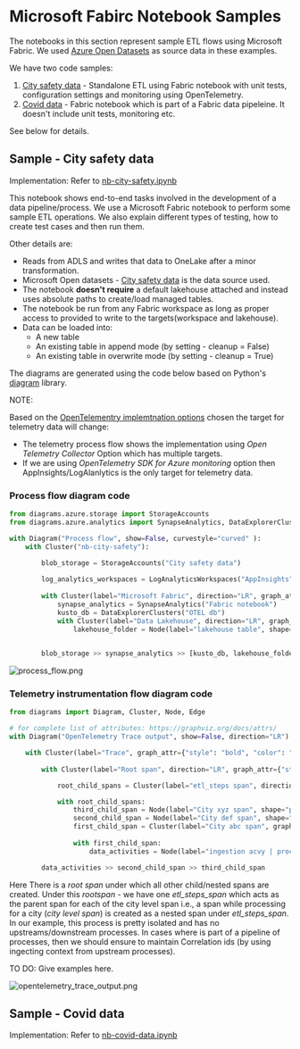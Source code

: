 # Microsoft Fabirc Notebook Samples

The notebooks in this section represent sample ETL flows using Microsoft Fabric. We used [Azure Open Datasets](https://learn.microsoft.com/azure/open-datasets/dataset-catalog#population-and-safety) as source data in these examples.

We have two code samples:

1. [City safety data](#sample---city-safety-data) - Standalone ETL using Fabric notebook with unit tests, configuration settings and monitoring using OpenTelemetry.
1. [Covid data](#sample---covid-data) - Fabric notebook which is part of a Fabric data pipeleine. It doesn't include unit tests, monitoring etc.

See below for details.

## Sample - City safety data

Implementation: Refer to [nb-city-safety.ipynb](nb-city-safety.ipynb)

This notebook shows end-to-end tasks involved in the development of a data pipeline/process. We use a Microsoft Fabric notebook to perform some sample ETL operations. We also explain different types of testing, how to create test cases and then run them.

Other details are:

- Reads from ADLS and writes that data to OneLake after a minor transformation.
- Microsoft Open datasets - [City safety data](https://learn.microsoft.com/azure/open-datasets/dataset-catalog#population-and-safety) is the data source used.
- The notebook **doesn't require** a default lakehouse attached and instead uses absolute paths to create/load managed tables.
- The notebook be run from any Fabric workspace as long as proper access to provided to write to the targets(workspace and lakehouse).
- Data can be loaded into:
  - A new table 
  - An existing table in append mode  (by setting - cleanup = False)
  - An existing table in overwrite mode (by setting - cleanup = True)

The diagrams are generated using the code below based on Python's [diagram](https://diagrams.mingrammer.com/) library.

NOTE:

Based on the [OpenTelementry implemtnation options](../../docs/MonitoringAndObservabilityUsingOpenTelemetry.md#consider-openoemetry-setup-options) chosen the target for telemetry data will change:

- The telemetry process flow shows the implementation using *Open Telemetry Collector* Option which has multiple targets.
- If we are using *OpenTelemetry SDK for Azure monitoring* option then AppInsights/LogAlanlytics is the only target for telemetry data.

### Process flow diagram code

```python
from diagrams.azure.storage import StorageAccounts
from diagrams.azure.analytics import SynapseAnalytics, DataExplorerClusters, LogAnalyticsWorkspaces

with Diagram("Process flow", show=False, curvestyle="curved" ):  
    with Cluster("nb-city-safety"):  

        blob_storage = StorageAccounts("City safety data")
        
        log_analytics_workspaces = LogAnalyticsWorkspaces("AppInsights")
        
        with Cluster(label="Microsoft Fabric", direction="LR", graph_attr={"style": "bold", "bgcolor": "grey", "color": "black"}):
            synapse_analytics = SynapseAnalytics("Fabric notebook")
            kusto_db = DataExplorerClusters("OTEL db")
            with Cluster(label="Data Lakehouse", direction="LR", graph_attr={"style": "bold", "bgcolor": "lightblue", "color": "black"}):
                lakehouse_folder = Node(label="lakehouse table", shape="cylinder",  labelloc="b", style="filled", fillcolor="orange", color="black", fontcolor="black")

                
        blob_storage >> synapse_analytics >> [kusto_db, lakehouse_folder, log_analytics_workspaces]
```

![process_flow.png](attachment:c0844d77-f1ee-4813-b714-a01fc91c9f1f.png)

### Telemetry instrumentation flow diagram code

```python
from diagrams import Diagram, Cluster, Node, Edge

# for complete list of attributes: https://graphviz.org/docs/attrs/
with Diagram("OpenTelemetry Trace output", show=False, direction="LR"):  # Graph attributes: https://graphviz.org/docs/graph/ # , curvestyle="curved" 

    with Cluster(label="Trace", graph_attr={"style": "bold", "color": "blue"}): # Cluster attributes: https://graphviz.org/docs/clusters/ 
    
        with Cluster(label="Root span", direction="LR", graph_attr={"style": "bold", "bgcolor": "grey", "color": "black"}):

            root_child_spans = Cluster(label="etl_steps span", direction="LR", graph_attr={"style": "dotted", "bgcolor": "lightblue", "color": "black"}) 

            with root_child_spans:  
                third_child_span = Node(label="City xyz span", shape="promoter",  labelloc="b", style="filled", fillcolor="orange", color="black", fontcolor="black") # node attributes: https://graphviz.org/docs/nodes/
                second_child_span = Node(label="City def span", shape="promoter",  labelloc="b", style="filled", fillcolor="brown", color="black", fontcolor="black")
                first_child_span = Cluster(label="City abc span", graph_attr={"style": "bold", "fontcolor": "blue"})
                
                with first_child_span:  
                    data_activities = Node(label="ingestion acvy | processing acvy| load acvy", shape="record", style="dotted", fontcolor="blue")  

        data_activities >> second_child_span >> third_child_span
```

Here There is a *root span* under which all other child/nested spans are created. Under this *rootspan* - we have one *etl_steps_span* which acts as the parent span for each of the city level span i.e., a span while processing for a city (*city level span*) is created as a nested span under *etl_steps_span*. In our example, this process is pretty isolated and has no upstreams/downstream processes. In cases where is part of a pipeline of processes, then we should ensure to maintain Correlation ids (by using ingecting context from upstream processes). 

TO DO: Give examples here.

![opentelemetry_trace_output.png](attachment:1fbb91dc-3a17-4a84-a308-122709b3511d.png)

## Sample - Covid data

Implementation: Refer to [nb-covid-data.ipynb](./nb-covid-data.ipynb)
